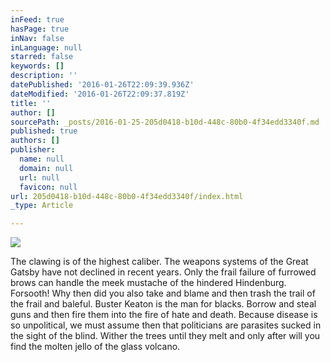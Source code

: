 ```yaml
---
inFeed: true
hasPage: true
inNav: false
inLanguage: null
starred: false
keywords: []
description: ''
datePublished: '2016-01-26T22:09:39.936Z'
dateModified: '2016-01-26T22:09:37.819Z'
title: ''
author: []
sourcePath: _posts/2016-01-25-205d0418-b10d-448c-80b0-4f34edd3340f.md
published: true
authors: []
publisher:
  name: null
  domain: null
  url: null
  favicon: null
url: 205d0418-b10d-448c-80b0-4f34edd3340f/index.html
_type: Article

---
```

![](https://the-grid-user-content.s3-us-west-2.amazonaws.com/33b00aba-e902-48ee-8e54-9ed57ec030b1.jpg)

The clawing is of the highest caliber. The weapons systems of the Great Gatsby have not declined in recent years. Only the frail failure of furrowed brows can handle the meek mustache of the hindered Hindenburg. Forsooth! Why then did you also take and blame and then trash the trail of the frail and baleful. Buster Keaton is the man for blacks. Borrow and steal guns and then fire them into the fire of hate and death. Because disease is so unpolitical, we must assume then that politicians are parasites sucked in the sight of the blind. Wither the trees until they melt and only after will you find the molten jello of the glass volcano.